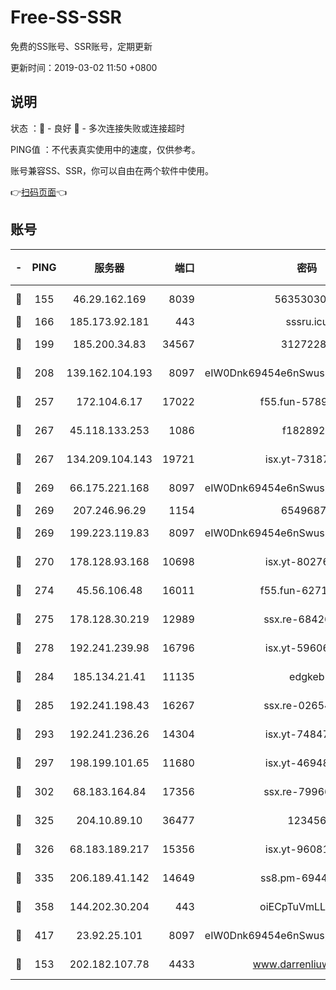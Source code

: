 # Free-SS-SSR

免费的SS账号、SSR账号，定期更新

更新时间：2019-03-02 11:50 +0800

## 说明

状态     ：🙂 - 良好 🙁 - 多次连接失败或连接超时

PING值   ：不代表真实使用中的速度，仅供参考。

账号兼容SS、SSR，你可以自由在两个软件中使用。

👉[扫码页面](https://liesauer.github.io/free-ss-ssr.github.io/)👈

## 账号

|-|PING|服务器|端口|密码|加密方式|区域|
|:----:|:----:|:-----:|-----:|:----:|:----:|:----:|
|🙂|155|46.29.162.169|8039|5635303003|aes-256-cfb|RU|
|🙂|166|185.173.92.181|443|sssru.icu|rc4-md5|RU|
|🙂|199|185.200.34.83|34567|31272288|aes-256-cfb|US|
|🙂|208|139.162.104.193|8097|eIW0Dnk69454e6nSwuspv9DmS201tQ0D|aes-256-cfb|JP|
|🙂|257|172.104.6.17|17022|f55.fun-57899687|aes-256-cfb|US|
|🙂|267|45.118.133.253|1086|f1828920|aes-256-cfb|SG|
|🙂|267|134.209.104.143|19721|isx.yt-73187707|aes-256-cfb|SG|
|🙂|269|66.175.221.168|8097|eIW0Dnk69454e6nSwuspv9DmS201tQ0D|aes-256-cfb|US|
|🙂|269|207.246.96.29|1154|65496879|chacha20|US|
|🙂|269|199.223.119.83|8097|eIW0Dnk69454e6nSwuspv9DmS201tQ0D|aes-256-cfb|US|
|🙂|270|178.128.93.168|10698|isx.yt-80276507|aes-256-cfb|SG|
|🙂|274|45.56.106.48|16011|f55.fun-62712462|aes-256-cfb|US|
|🙂|275|178.128.30.219|12989|ssx.re-68426901|aes-256-cfb|SG|
|🙂|278|192.241.239.98|16796|isx.yt-59606235|aes-256-cfb|US|
|🙂|284|185.134.21.41|11135|edgkeb|aes-256-cfb|GB|
|🙂|285|192.241.198.43|16267|ssx.re-02654546|aes-256-cfb|US|
|🙂|293|192.241.236.26|14304|isx.yt-74847820|aes-256-cfb|US|
|🙂|297|198.199.101.65|11680|isx.yt-46948094|aes-256-cfb|US|
|🙂|302|68.183.164.84|17356|ssx.re-79966260|aes-256-cfb|US|
|🙂|325|204.10.89.10|36477|123456|aes-256-cfb|US|
|🙂|326|68.183.189.217|15356|isx.yt-96081644|aes-256-cfb|SG|
|🙂|335|206.189.41.142|14649|ss8.pm-69449301|aes-256-cfb|SG|
|🙂|358|144.202.30.204|443|oiECpTuVmLLxk4Ts|aes-256-cfb|US|
|🙂|417|23.92.25.101|8097|eIW0Dnk69454e6nSwuspv9DmS201tQ0D|aes-256-cfb|US|
|🙂|153|202.182.107.78|4433|www.darrenliuwei.com|aes-256-cfb|JP|
